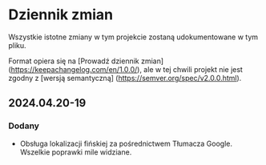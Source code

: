 # Dziennik zmian

Wszystkie istotne zmiany w tym projekcie zostaną udokumentowane w tym pliku.

Format opiera się na [Prowadź dziennik zmian] (https://keepachangelog.com/en/1.0.0/), ale w tej chwili projekt nie jest zgodny z [wersją semantyczną] (https://semver.org/spec/v2.0.0.html).

## 2024.04.20-19
### Dodany
- Obsługa lokalizacji fińskiej za pośrednictwem Tłumacza Google. Wszelkie poprawki mile widziane.

